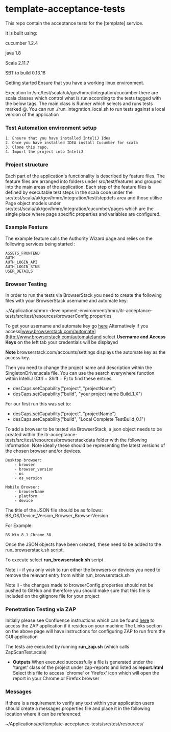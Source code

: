 
# template-acceptance-tests

This repo contain the acceptance tests for the [template] service.

It is built using:

cucumber 1.2.4

java 1.8

Scala 2.11.7

SBT to build 0.13.16

Getting started
Ensure that you have a working linux environment.

Execution
In /src/test/scala/uk/gov/hmrc/integration/cucumber there are scala classes which control what is run according to the tests tagged with the below tags. The main class is Runner which selects and runs tests marked @. You can run ./run_integration_local.sh to run tests against a local version of the application

###  Test Automation environment setup

    1. Ensure that you have installed InteliJ Idea
    2. Once you have installed IDEA install Cucumber for scala
    3. Clone this repo.
    4. Import the project into InteliJ
    
###  Project structure
Each part of the application's functionality is described by feature files. The feature files are arranged into folders under src/test/features and grouped into the main areas of the application.
Each step of the feature files is defined by executable test steps in the scala code under the src/test/scala/uk/gov/hmrc/integration/test/stepdefs area and those utilise Page object models under src/test/scala/uk/gov/hmrc/integration/cucumber/pages which are the single place where page specific properties and variables are configured.

###  Example Feature
The example feature calls the Authority Wizard page and relies on the following services being started :


    ASSETS_FRONTEND
    AUTH
    AUTH_LOGIN_API
    AUTH_LOGIN_STUB
    USER_DETAILS


### Browser Testing
In order to run the tests via BrowserStack you need to create the following files with your BrowserStack username and automate key: 
 
  ~/Applications/hmrc-development-environment/hmrc/itr-acceptance-tests/src/test/resources/browserConfig.properties
 

To get your username and automate key go [here](https://www.browserstack.com/accounts/settings)
Alternatively if you access[www.browserstack.com/automate](http://www.browserstack.com/automate)and select **Username and Access Keys** on the left tab your credentials will be displayed 

**Note** browserstack.com/accounts/settings displays the automate key as the access key.


Then you need to change the project name and description within the SingletonDriver.scala file.
You can use the search everywhere function within IntelliJ (Ctrl + Shift + F) to find these entries.
 - desCaps.setCapability("project", "projectName")
 - desCaps.setCapability("build", "your project name Build_1.X")
 
For our first run this was set to:
 - desCaps.setCapability("project", "projectName")
 - desCaps.setCapability("build", "Local Complete TestBuild_0.1")

To add a browser to be tested via BrowserStack, a json object needs to be created within the itr-acceptance-tests/src/test/resources/browserstackdata folder with the following information:
Note ideally these should be representing the latest versions of the chosen browser and/or devices.
 
    Desktop browser:
        - browser
        - browser_version
        - os
        - os_version
           
    Mobile Browser:
        - browserName
        - platform
        - device

The title of the JSON file should be as follows: 
BS_OS/Device_Version_Browser_BrowserVersion

For Example:

    BS_Win_8_1_Chrome_38

Once the JSON objects have been created, these need to be added to the run_browserstack.sh script.

To execute select **run_browserstack.sh** script

Note i - if you only wish to run either the browsers or devices you need to remove the relevant entry from within run_browserstack.sh

Note ii - the changes made to browserConfig.properties should not be pushed to GitHub and therefore you should make sure that this file is included on the gitignore file for your project
 
 ### Penetration Testing via ZAP
 
 Initially please see Confluence instructions which can be found [here](https://confluence.tools.tax.service.gov.uk/display/DTRG/Security+Testing) to access the ZAP application if it resides on your machine
 The Links section on the above page will have instructions for configuring ZAP to run from the GUI application
 
 The tests are executed by running **run_zap.sh** (which calls ZapScanTest.scala)
 
 - **Outputs**
  When executed successfully a file is generated under the 'target' class of the project under zap-reports and listed as **report.html**
  Select this file to access 'chrome' or 'firefox' icon which will open the report in your Chrome or Firefox browser

 ### Messages
    
 If there is a requirement to verify any text within your application users should create a messages.properties file and place it in the following location where it can be referenced:
  
  ~/Applications/pe/template-acceptance-tests/src/test/resources/   

